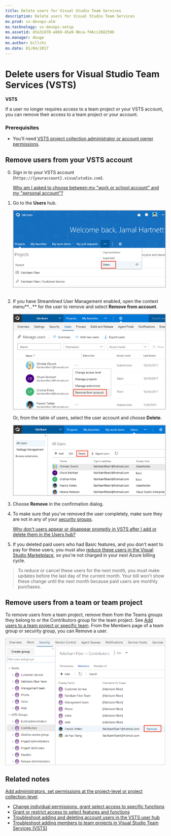```yaml
---
title: Delete users for Visual Studio Team Services
description: Delete users for Visual Studio Team Services
ms.prod: vs-devops-alm
ms.technology: vs-devops-setup
ms.assetid: d3a31878-a869-45a9-9bca-f46cc2682596
ms.manager: douge
ms.author: billchi
ms.date: 01/04/2017
---
```


# Delete users for Visual Studio Team Services (VSTS)

**VSTS**

If a user no longer requires access to a team project or your VSTS account, you can remove their access to a team project or your account. 

### Prerequisites

- You'll need [VSTS project collection administrator or account owner permissions](../security/set-project-collection-level-permissions.md?toc=/vsts/accounts/toc.json&bc=/vsts/accounts/breadcrumb/toc.json). 


##  Remove users from your VSTS account

0. Sign in to your VSTS account (```https://{youraccount}.visualstudio.com```).

	[Why am I asked to choose between my "work or school account" and my "personal account"?](faq-add-delete-users.md#ChooseOrgAcctMSAcct)

0. Go to the **Users** hub.  

	<img src="_img/_shared/choose-users-hub.png" alt="go to the user hub" style="border: 1px solid #C3C3C3;" /> 

0. If you have Streamlined User Management enabled, open the context menu**...** for the user to remove and select **Remove from account**. 

	<img src="_img/_shared/remove-from-account-menu-selection.png" alt="Account level table of users with key information per user" style="border: 1px solid #C3C3C3;" />

	Or, from the table of users, select the user account and choose  **Delete**.  

	<img src="_img/_shared/delete-user-account.png" alt="Account level table of users with key information per user" style="border: 1px solid #C3C3C3;" />

0. Choose **Remove** in the confirmation dialog.

0. To make sure that you've removed the user completely, make sure they are not in any of your [security groups](../security/add-users-team-project.md). 

	[Why don't users appear or disappear promptly in VSTS after I add or delete them in the Users hub?](faq-add-delete-users.md#users-delay)

0. If you deleted paid users who had Basic features, and you don't want to pay for these users, you must also 
[reduce these users in the Visual Studio Marketplace](../billing/buy-basic-access-add-users.md), 
so you're not charged in your next Azure billing cycle.

 > To reduce or cancel these users for the next month, you must make updates before the last day of the current month. 
 > Your bill won't show these change until the next month because paid users are monthly purchases. 

##  Remove users from a team or team project

To remove users from a team project, remove them from the Teams groups they belong to or the Contributors group for the team project. See [Add users to a team project or specific team](../security/add-users-team-project.md). From the Members page of a team group or security group, you can Remove a user. 

![Remove user from a security group](_img/delete-user/remove-user.png) 

## Related notes

 [Add administrators, set permissions at the project-level or project collection-level](../security/set-project-collection-level-permissions.md). 
- [Change individual permissions, grant select access to specific functions](../security/change-individual-permissions.md)
- [Grant or restrict access to select features and functions](../security/restrict-access.md)
- [Troubleshoot adding and deleting account users in the VSTS user hub](faq-add-delete-users.md)
- [Troubleshoot adding members to team projects in Visual Studio Team Services (VSTS)](faq-add-team-members.md)